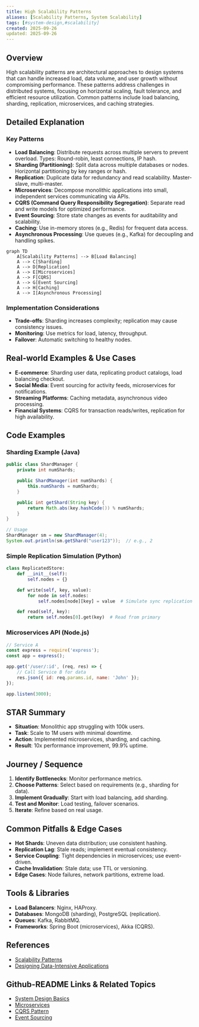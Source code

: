 ```yaml
---
title: High Scalability Patterns
aliases: [Scalability Patterns, System Scalability]
tags: [#system-design,#scalability]
created: 2025-09-26
updated: 2025-09-26
---
```


## Overview

High scalability patterns are architectural approaches to design systems that can handle increased load, data volume, and user growth without compromising performance. These patterns address challenges in distributed systems, focusing on horizontal scaling, fault tolerance, and efficient resource utilization. Common patterns include load balancing, sharding, replication, microservices, and caching strategies.

## Detailed Explanation

### Key Patterns

- **Load Balancing**: Distribute requests across multiple servers to prevent overload. Types: Round-robin, least connections, IP hash.
- **Sharding (Partitioning)**: Split data across multiple databases or nodes. Horizontal partitioning by key ranges or hash.
- **Replication**: Duplicate data for redundancy and read scalability. Master-slave, multi-master.
- **Microservices**: Decompose monolithic applications into small, independent services communicating via APIs.
- **CQRS (Command Query Responsibility Segregation)**: Separate read and write models for optimized performance.
- **Event Sourcing**: Store state changes as events for auditability and scalability.
- **Caching**: Use in-memory stores (e.g., Redis) for frequent data access.
- **Asynchronous Processing**: Use queues (e.g., Kafka) for decoupling and handling spikes.

```mermaid
graph TD
    A[Scalability Patterns] --> B[Load Balancing]
    A --> C[Sharding]
    A --> D[Replication]
    A --> E[Microservices]
    A --> F[CQRS]
    A --> G[Event Sourcing]
    A --> H[Caching]
    A --> I[Asynchronous Processing]
```

### Implementation Considerations

- **Trade-offs**: Sharding increases complexity; replication may cause consistency issues.
- **Monitoring**: Use metrics for load, latency, throughput.
- **Failover**: Automatic switching to healthy nodes.

## Real-world Examples & Use Cases

- **E-commerce**: Sharding user data, replicating product catalogs, load balancing checkout.
- **Social Media**: Event sourcing for activity feeds, microservices for notifications.
- **Streaming Platforms**: Caching metadata, asynchronous video processing.
- **Financial Systems**: CQRS for transaction reads/writes, replication for high availability.

## Code Examples

### Sharding Example (Java)

```java
public class ShardManager {
    private int numShards;

    public ShardManager(int numShards) {
        this.numShards = numShards;
    }

    public int getShard(String key) {
        return Math.abs(key.hashCode()) % numShards;
    }
}

// Usage
ShardManager sm = new ShardManager(4);
System.out.println(sm.getShard("user123"));  // e.g., 2
```

### Simple Replication Simulation (Python)

```python
class ReplicatedStore:
    def __init__(self):
        self.nodes = {}

    def write(self, key, value):
        for node in self.nodes:
            self.nodes[node][key] = value  # Simulate sync replication

    def read(self, key):
        return self.nodes[0].get(key)  # Read from primary
```

### Microservices API (Node.js)

```javascript
// Service A
const express = require('express');
const app = express();

app.get('/user/:id', (req, res) => {
    // Call Service B for data
    res.json({ id: req.params.id, name: 'John' });
});

app.listen(3000);
```

## STAR Summary

- **Situation**: Monolithic app struggling with 100k users.
- **Task**: Scale to 1M users with minimal downtime.
- **Action**: Implemented microservices, sharding, and caching.
- **Result**: 10x performance improvement, 99.9% uptime.

## Journey / Sequence

1. **Identify Bottlenecks**: Monitor performance metrics.
2. **Choose Patterns**: Select based on requirements (e.g., sharding for data).
3. **Implement Gradually**: Start with load balancing, add sharding.
4. **Test and Monitor**: Load testing, failover scenarios.
5. **Iterate**: Refine based on real usage.

## Common Pitfalls & Edge Cases

- **Hot Shards**: Uneven data distribution; use consistent hashing.
- **Replication Lag**: Stale reads; implement eventual consistency.
- **Service Coupling**: Tight dependencies in microservices; use event-driven.
- **Cache Invalidation**: Stale data; use TTL or versioning.
- **Edge Cases**: Node failures, network partitions, extreme load.

## Tools & Libraries

- **Load Balancers**: Nginx, HAProxy.
- **Databases**: MongoDB (sharding), PostgreSQL (replication).
- **Queues**: Kafka, RabbitMQ.
- **Frameworks**: Spring Boot (microservices), Akka (CQRS).

## References

- [Scalability Patterns](https://microservices.io/patterns/)
- [Designing Data-Intensive Applications](https://dataintensive.net/)

## Github-README Links & Related Topics

- [System Design Basics](../system-design-basics/)
- [Microservices](../microservices/)
- [CQRS Pattern](../cqrs-pattern/)
- [Event Sourcing](../event-sourcing/)